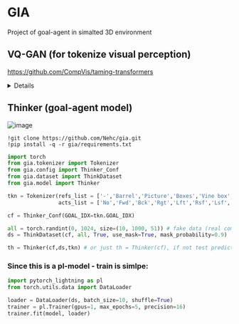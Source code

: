 # GIA
Project of goal-agent in simalted 3D environment 

## VQ-GAN (for tokenize visual perception)
https://github.com/CompVis/taming-transformers
<details>
  <summary>Details</summary>  
  
```python
import torch
from PIL import Image
from vqgan import VQGAN, preprocess_vqgan, preprocess
import numpy as np

vq_gan = VQGAN()
img = Image.open('photo.jpg').convert("RGB")
x = preprocess_vqgan(np.expand_dims(np.array(img)/255,0))
with torch.no_grad():
  z, _, [_, _, ind] = vq_gan.encode(x)
  b,c,h,w = z.shape
  ind.squeeze_()
```
source image is 512x512x3. **ind** is 1024 (32x32 of 16x16 tiles)

```python
from vqgan import preprocess

with torch.no_grad():
  nz = vq_gan.quantize.get_codebook_entry(ind, (b,h,w,c))
  rec = vq_gan.decode(nz).detach().cpu()

norm = preprocess(rec,False)
norm = norm.squeeze_().numpy()
img = Image.fromarray(np.uint8(np.rollaxis(norm,0,3)*255))
```
source and reconstructed image:

![image](https://github.com/Nehc/gia/assets/8426195/07d596ca-02c7-4f4a-a99c-e86fa8302bdb)

</details>

## Thinker (goal-agent model)
![image](https://github.com/Nehc/gia/assets/8426195/a92f3088-0f7e-41ee-859c-0dd0e375b7d7)

```colab
!git clone https://github.com/Nehc/gia.git
!pip install -q -r gia/requirements.txt
```

```python
import torch
from gia.tokenizer import Tokenizer
from gia.config import Thinker_Conf
from gia.dataset import ThinkDataset
from gia.model import Thinker

tkn = Tokenizer(refs_list = ['-','Barrel','Picture','Boxes','Vine box','Market','Gate','Door'],
                acts_list = ['No','Fwd','Bck','Rgt','Lft','Rsf','Lsf','Goal'])

cf = Thinker_Conf(GOAL_IDX=tkn.GOAL_IDX)

all = torch.randint(0, 1024, size=(10, 1000, 51)) # fake data (real comming soon)
ds = ThinkDataset(cf, all, True, use_mask=True, mask_probability=0.9)

th = Thinker(cf,ds,tkn) # or just th = Thinker(cf), if not test predict needed
```
### Since this is a pl-model - train is simlpe: 
```python
import pytorch_lightning as pl
from torch.utils.data import DataLoader

loader = DataLoader(ds, batch_size=10, shuffle=True)
trainer = pl.Trainer(gpus=1, max_epochs=5, precision=16)
trainer.fit(model, loader)
```
